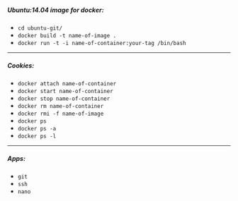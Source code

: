 ##### Ubuntu:14.04 image for docker:

* `cd ubuntu-git/`
* `docker build -t name-of-image .`
* `docker run -t -i name-of-container:your-tag /bin/bash`

___

##### Cookies:

* `docker attach name-of-container`
* `docker start name-of-container`
* `docker stop name-of-container`
* `docker rm name-of-container`
* `docker rmi -f name-of-image`
* `docker ps`
* `docker ps -a`
* `docker ps -l`

___ 

##### Apps:

* `git`
* `ssh`
* `nano`
